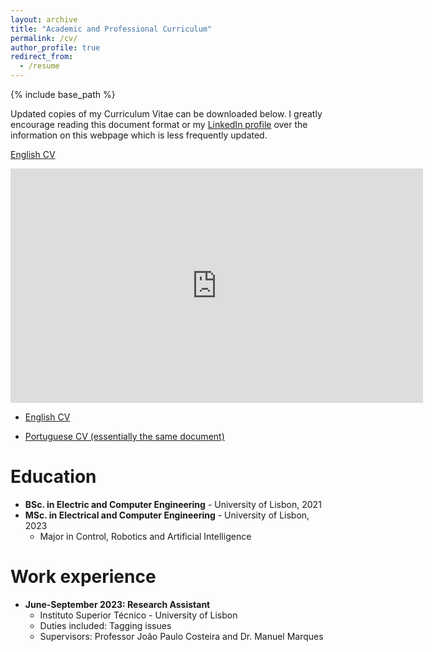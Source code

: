```yaml
---
layout: archive
title: "Academic and Professional Curriculum"
permalink: /cv/
author_profile: true
redirect_from:
  - /resume
---
```


{% include base_path %}

Updated copies of my Curriculum Vitae can be downloaded below. I greatly encourage reading this document format or my [LinkedIn 
profile](https://www.linkedin.com/in/andre-a-fernandes/) over the information on this webpage which is less frequently updated.


<a href="https://andre-a-fernandes.github.io/files/CV_EN" class="btn btn-primary" role="button">English CV</a>


<iframe 
  width="660"
  height="375"
  src="https://www.youtube.com/embed/D4QoQWboM-U"
  frameborder="0"
  allow="accelerometer; autoplay; encrypted-media; gyroscope; picture-in-picture"
  allowfullscreen>
</iframe>


* [English CV](https://andre-a-fernandes.github.io/files/CV_EN) 

* [Portuguese CV (essentially the same document)](https://andre-a-fernandes.github.io/files/CV_PT) 

Education
======
* **BSc. in Electric and Computer Engineering** - University of Lisbon, 2021
* **MSc. in Electrical and Computer Engineering** - University of Lisbon, 2023
  * Major in Control, Robotics and Artificial Intelligence

Work experience
======
* **June-September 2023: Research Assistant**
  * Instituto Superior Técnico - University of Lisbon
  * Duties included: Tagging issues
  * Supervisors: Professor João Paulo Costeira and Dr. Manuel Marques

